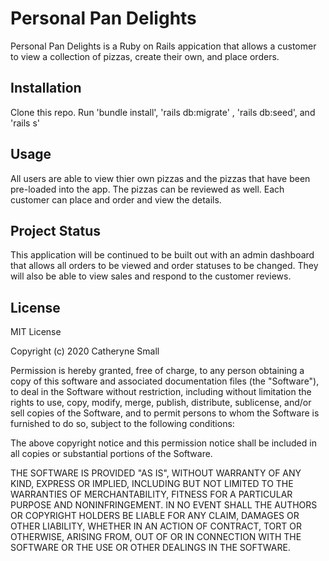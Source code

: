 # Personal Pan Delights 
Personal Pan Delights is a Ruby on Rails appication that allows a customer to view a collection of pizzas, create their own, and place orders.

## Installation
Clone this repo. 
Run 'bundle install', 'rails db:migrate' , 'rails db:seed', and 'rails s'

## Usage
All users are able to view thier own pizzas and the pizzas that have been pre-loaded into the app. 
The pizzas can be reviewed as well. 
Each customer can place and order and view the details.

## Project Status
This application will be continued to be built out with an admin dashboard that allows all orders to be viewed and order statuses to be changed. They will also be able to view sales and respond to the customer reviews.

## License
MIT License

Copyright (c) 2020 Catheryne Small

Permission is hereby granted, free of charge, to any person obtaining a copy
of this software and associated documentation files (the "Software"), to deal
in the Software without restriction, including without limitation the rights
to use, copy, modify, merge, publish, distribute, sublicense, and/or sell
copies of the Software, and to permit persons to whom the Software is
furnished to do so, subject to the following conditions:

The above copyright notice and this permission notice shall be included in all
copies or substantial portions of the Software.

THE SOFTWARE IS PROVIDED "AS IS", WITHOUT WARRANTY OF ANY KIND, EXPRESS OR
IMPLIED, INCLUDING BUT NOT LIMITED TO THE WARRANTIES OF MERCHANTABILITY,
FITNESS FOR A PARTICULAR PURPOSE AND NONINFRINGEMENT. IN NO EVENT SHALL THE
AUTHORS OR COPYRIGHT HOLDERS BE LIABLE FOR ANY CLAIM, DAMAGES OR OTHER
LIABILITY, WHETHER IN AN ACTION OF CONTRACT, TORT OR OTHERWISE, ARISING FROM,
OUT OF OR IN CONNECTION WITH THE SOFTWARE OR THE USE OR OTHER DEALINGS IN THE
SOFTWARE.
